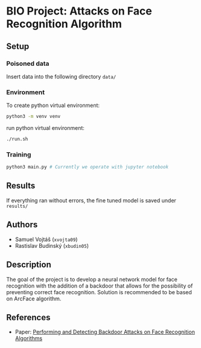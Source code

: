 # BIO Project: Attacks on Face Recognition Algorithm

## Setup

### Poisoned data

Insert data into the following directory `data/`

### Environment

To create python virtual environment:
```bash
python3 -m venv venv
```

run python virtual environment:
```bash
./run.sh
```

### Training

```bash
python3 main.py # Currently we operate with jupyter notebook
```

## Results

If everything ran without errors, the fine tuned model is saved under `results/`

## Authors

- Samuel Vojtáš (`xvojta09`)
- Rastislav Budinský (`xbudin05`)

## Description

The goal of the project is to develop a neural network model for face recognition with the addition of a backdoor that allows for the possibility of preventing correct face recognition. Solution is recommended to be based on ArcFace algorithm.

## References

- Paper: [Performing and Detecting Backdoor Attacks on Face Recognition Algorithms](https://publications.idiap.ch/attachments/papers/2024/Unnervik_THESIS_2024.pdf)

